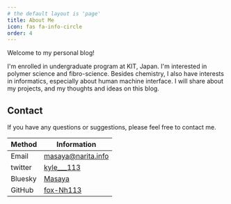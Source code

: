 ```yaml
---
# the default layout is 'page'
title: About Me
icon: fas fa-info-circle
order: 4
---
```


Welcome to my personal blog!

I'm enrolled in undergraduate program at KIT, Japan. I'm interested in polymer science and fibro-science. Besides chemistry, I also have interests in informatics, especially about human machine interface. I will share about my projects, and my thoughts and ideas on this blog.

## Contact
If you have any questions or suggestions, please feel free to contact me.

| Method         | Information                 |
| -------------- | --------------------------- |
| <i class="fa-regular fa-envelope"></i> Email  | [masaya@narita.info](mailto:masaya@narita.info) |
| <i class="fa-brands fa-twitter"></i> twitter | [kyle___113](https://twitter.com/kyle___113) |
| <i class="fab fa-hashtag"></i> Bluesky | [Masaya](https://bsky.app/profile/msy14.bsky.social) |
| <i class="fa-brands fa-github"></i> GitHub  | [fox-Nh113](https://github.com/fox-Nh133) |




